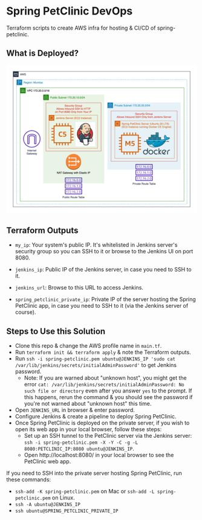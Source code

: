 # Spring PetClinic DevOps

Terraform scripts to create AWS infra for hosting &amp; CI/CD of spring-petclinic.

## What is Deployed?

![](Architecture.png)

## Terraform Outputs

- `my_ip`: Your system's public IP. It's whitelisted in Jenkins server's security group so you can SSH to it or browse to the Jenkins UI on port 8080.

- `jenkins_ip`: Public IP of the Jenkins server, in case you need to SSH to it.

- `jenkins_url`: Browse to this URL to access Jenkins.

- `spring_petclinic_private_ip`: Private IP of the server hosting the Spring PetClinic app, in case you need to SSH to it (via the Jenkins server of course).

## Steps to Use this Solution

- Clone this repo & change the AWS profile name in `main.tf`.
- Run `terraform init && terraform apply` & note the Terraform outputs.
- Run `ssh -i spring-petclinic.pem ubuntu@JENKINS_IP 'sudo cat /var/lib/jenkins/secrets/initialAdminPassword'` to get Jenkins password.
  - Note: If you are warned about "unknown host", you might get the error `cat: /var/lib/jenkins/secrets/initialAdminPassword: No such file or directory` even after you answer `yes` to the prompt. If this happens, rerun the command & you should see the password if you're not warned about "unknown host" this time.
- Open `JENKINS_URL` in browser & enter password.
- Configure Jenkins & create a pipeline to deploy Spring PetClinic.
- Once Spring PetClinic is deployed on the private server, if you wish to open its web app in your local browser, follow these steps:
  - Set up an SSH tunnel to the PetClinic server via the Jenkins server: `ssh -i spring-petclinic.pem -X -Y -C -g -L 8080:PETCLINIC_IP:8080 ubuntu@JENKINS_IP`.
  - Open http://localhost:8080/ in your local browser to see the PetClinic web app.

If you need to SSH into the private server hosting Spring PetClinic, run these commands:

- `ssh-add -K spring-petclinic.pem` on Mac or `ssh-add -L spring-petclinic.pem` on Linux.
- `ssh -A ubuntu@JENKINS_IP`
- `ssh ubuntu@SPRING_PETCLINIC_PRIVATE_IP`
